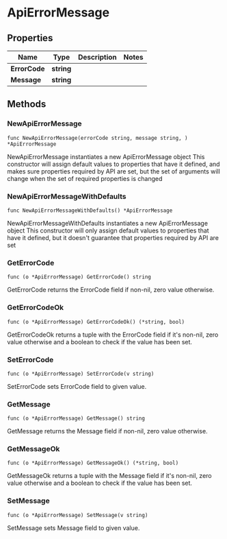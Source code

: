 # ApiErrorMessage

## Properties

|Name | Type | Description | Notes|
|------------ | ------------- | ------------- | -------------|
|**ErrorCode** | **string** |  | |
|**Message** | **string** |  | |

## Methods

### NewApiErrorMessage

`func NewApiErrorMessage(errorCode string, message string, ) *ApiErrorMessage`

NewApiErrorMessage instantiates a new ApiErrorMessage object
This constructor will assign default values to properties that have it defined,
and makes sure properties required by API are set, but the set of arguments
will change when the set of required properties is changed

### NewApiErrorMessageWithDefaults

`func NewApiErrorMessageWithDefaults() *ApiErrorMessage`

NewApiErrorMessageWithDefaults instantiates a new ApiErrorMessage object
This constructor will only assign default values to properties that have it defined,
but it doesn't guarantee that properties required by API are set

### GetErrorCode

`func (o *ApiErrorMessage) GetErrorCode() string`

GetErrorCode returns the ErrorCode field if non-nil, zero value otherwise.

### GetErrorCodeOk

`func (o *ApiErrorMessage) GetErrorCodeOk() (*string, bool)`

GetErrorCodeOk returns a tuple with the ErrorCode field if it's non-nil, zero value otherwise
and a boolean to check if the value has been set.

### SetErrorCode

`func (o *ApiErrorMessage) SetErrorCode(v string)`

SetErrorCode sets ErrorCode field to given value.


### GetMessage

`func (o *ApiErrorMessage) GetMessage() string`

GetMessage returns the Message field if non-nil, zero value otherwise.

### GetMessageOk

`func (o *ApiErrorMessage) GetMessageOk() (*string, bool)`

GetMessageOk returns a tuple with the Message field if it's non-nil, zero value otherwise
and a boolean to check if the value has been set.

### SetMessage

`func (o *ApiErrorMessage) SetMessage(v string)`

SetMessage sets Message field to given value.



